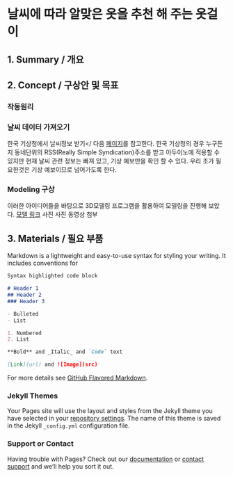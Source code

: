 # 날씨에 따라 알맞은 옷을 추천 해 주는 옷걸이

## 1. Summary / 개요

###  

## 2. Concept / 구상안 및 목표
### 작동원리



### 날씨 데이터 가져오기

한국 기상청에서 날씨정보 받기</
다음 [페이지](https://postpop.tistory.com/86)를 참고한다. 한국 기상청의 경우 누구든지 동네단위의 RSS(Really Simple Syndication)주소를 받고 아두이노에 적용할 수 있지만 현재 날씨 관련 정보는 빠져 있고, 기상 예보만을 확인 할 수 있다. 우리 조가 필요한것은 기상 예보이므로 넘어가도록 한다.

### Modeling 구상

이러한 아이디어들을 바탕으로 3D모델링 프로그램을 활용하여 모델링을 진행해 보았다. [모델 링크](https://cad.onshape.com/documents/a7ac3f0235dd5f6b6191ebe7/w/da14889e2f97f6c179aa0c51/e/18bfe2a3db88af4022d3ebe9)
사진 사진 동영상 첨부

###



## 3. Materials / 필요 부품

Markdown is a lightweight and easy-to-use syntax for styling your writing. It includes conventions for

```markdown
Syntax highlighted code block

# Header 1
## Header 2
### Header 3

- Bulleted
- List

1. Numbered
2. List

**Bold** and _Italic_ and `Code` text

[Link](url) and ![Image](src)
```

For more details see [GitHub Flavored Markdown](https://guides.github.com/features/mastering-markdown/).

### Jekyll Themes

Your Pages site will use the layout and styles from the Jekyll theme you have selected in your [repository settings](https://github.com/ChorokMonster/ChorokMonster.github.io/settings). The name of this theme is saved in the Jekyll `_config.yml` configuration file.

### Support or Contact

Having trouble with Pages? Check out our [documentation](https://docs.github.com/categories/github-pages-basics/) or [contact support](https://github.com/contact) and we’ll help you sort it out.
